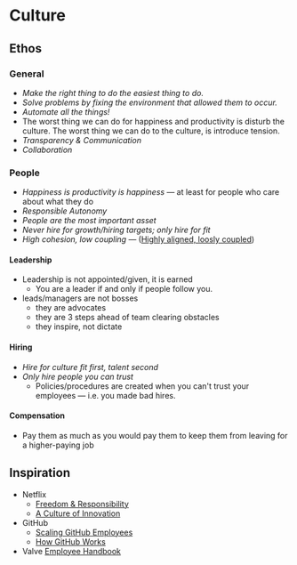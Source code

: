 Culture
=======

Ethos
-----

### General

* *Make the right thing to do the easiest thing to do.*
* *Solve problems by fixing the environment that allowed them to occur.*
* *Automate all the things!*
* The worst thing we can do for happiness and productivity is disturb the culture. 
  The worst thing we can do to the culture, is introduce tension.
* *Transparency & Communication*
* *Collaboration*

### People

* *Happiness is productivity is happiness* — at least for people who care about what they do
* *Responsible Autonomy*
* *People are the most important asset*
* *Never hire for growth/hiring targets; only hire for fit*
* *High cohesion, low coupling* — ([Highly aligned, loosly coupled](http://www.youtube.com/watch?v=o3e1lnixKBM#t=136s))

#### Leadership

* Leadership is not appointed/given, it is earned
  * You are a leader if and only if people follow you.
* leads/managers are not bosses
  * they are advocates
  * they are 3 steps ahead of team clearing obstacles
  * they inspire, not dictate

#### Hiring

* *Hire for culture fit first, talent second*
* *Only hire people you can trust*
  * Policies/procedures are created when you can't trust your employees — i.e. you made bad hires.

#### Compensation

* Pay them as much as you would pay them to keep them from leaving for a higher-paying job

Inspiration
-----------

* Netflix
  * [Freedom & Responsibility](http://www.slideshare.net/reed2001/culture-1798664)
  * [A Culture of Innovation](http://www.youtube.com/watch?v=o3e1lnixKBM)
* GitHub
  * [Scaling GitHub Employees](http://zachholman.com/posts/how-github-works/)
  * [How GitHub Works](http://zachholman.com/posts/how-github-works/)
* Valve [Employee Handbook](http://assets.sbnation.com/assets/1074301/Valve_Handbook_LowRes.pdf)

